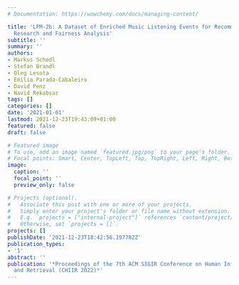 ```yaml
---
# Documentation: https://wowchemy.com/docs/managing-content/

title: 'LFM-2b: A Dataset of Enriched Music Listening Events for Recommender Systems
  Research and Fairness Analysis'
subtitle: ''
summary: ''
authors:
- Markus Schedl
- Stefan Brandl
- Oleg Lesota
- Emilia Parada-Cabaleiro
- David Penz
- Navid Rekabsaz
tags: []
categories: []
date: '2021-01-01'
lastmod: 2021-12-23T19:43:09+01:00
featured: false
draft: false

# Featured image
# To use, add an image named `featured.jpg/png` to your page's folder.
# Focal points: Smart, Center, TopLeft, Top, TopRight, Left, Right, BottomLeft, Bottom, BottomRight.
image:
  caption: ''
  focal_point: ''
  preview_only: false

# Projects (optional).
#   Associate this post with one or more of your projects.
#   Simply enter your project's folder or file name without extension.
#   E.g. `projects = ["internal-project"]` references `content/project/deep-learning/index.md`.
#   Otherwise, set `projects = []`.
projects: []
publishDate: '2021-12-23T18:42:56.197782Z'
publication_types:
- '1'
abstract: ''
publication: '*Proceedings of the 7th ACM SIGIR Conference on Human Information Interaction
  and Retrieval (CHIIR 2022)*'
---
```

